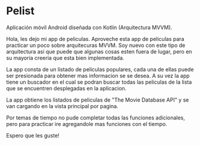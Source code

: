 # Pelist
Aplicación móvil Android diseñada con Kotlin (Arquitectura MVVM).

Hola, les dejo mi app de peliculas. Aproveche esta app de peliculas para practicar un poco sobre arquitecuras MVVM. Soy nuevo con este tipo de arquitectura
asi que puede que algunas cosas esten fuera de lugar, pero en su mayoria creeria que esta bien implementada.

La app consta de un listado de peliculas populares, cada una de ellas puede ser presionada para obtener mas informacion se se desea. A su vez la app
tiene un buscador en el cual se podran buscar todas las peliculas de la lista que se encuentren desplegadas en la aplicacion.

La app obtiene los listados de peliculas de "The Movie Database API" y se van cargando en la vista principal por pagina.

Por temas de tiempo no pude completar todas las funciones adicionales, pero para practicar ire agregandole mas funciones con el tiempo.

Espero que les guste!
